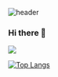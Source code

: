 ![header](https://capsule-render.vercel.app/api?type=wave&color=auto&height=300&section=header&text=김진태%20깃%20허브&fontSize=90)

### Hi there 👋

<img src="https://img.shields.io/badge/Unity-61DAFB?style=flat&logo=Unity&logoColor=white"/>

[![Top Langs](https://github-readme-stats.vercel.app/api/top-langs/?username=nilbace&langs_count=8)](https://github.com/nilbace/github-readme-stats)

<!--
**nilbace/nilbace** is a ✨ _special_ ✨ repository because its `README.md` (this file) appears on your GitHub profile.

Here are some ideas to get you started:

- 🔭 I’m currently working on ...
- 🌱 I’m currently learning ...
- 👯 I’m looking to collaborate on ...
- 🤔 I’m looking for help with ...
- 💬 Ask me about ...
- 📫 How to reach me: ...
- 😄 Pronouns: ...
- ⚡ Fun fact: ...
-->
